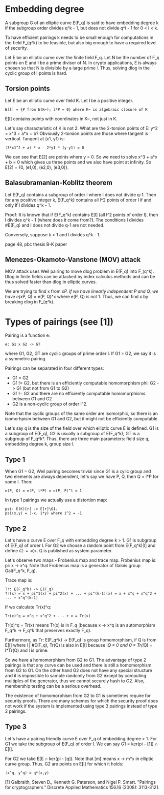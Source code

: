 # Embedding degree

A subgroup G of an elliptic curve E(F_q) is said to have embedding degree k if the subgroup order divides q^k - 1, but does not divide q^i - 1 for 0 < i < k.

To have efficient pairings k needs to be small enough for computations in the field F_(q^k) to be feasible, but also big enough to have a required level of security.

Let E be an elliptic curve over the finite field F_q. Let N be the number of F_q points on E and l be a prime divisor of N. In crypto applications, E is always chosen so that N is divisible by a large prime l. Thus, solving dlog in the cyclic group of l points is hard.

## Torsion points

Let E be an elliptic curve over field K. Let l be a positive integer.

```
E[l] = {P from E(K~); l*P = 0} where K~ is algebraic closure of K
```

E[l] contains points with coordinates in K~, not just in K.

Let's say characteristic of K is not 2. What are the 2-torsion points of E: y^2 = x^3 + a*x + b? Obviously 2-torsion points are those where tangent is vertical. Tangent at (x1, y1) is:

```
(3*x1^2 + a) * x - 2*y1 * (y-y1) = 0
```

We can see that E[2] are points where y = 0. So we need to solve x^3 + a*x + b = 0 which gives us three points and we also have point at infinity. So E[2] = {0, (e1,0), (e2,0), (e3,0)}.





## Balasubramanian-Koblitz theorem

Let E(F_q) contains a subgroup of order l where l does not divide q-1. Then for any positive integer k, E(F_q^k) contains all l^2 points of order l if and only if l divides q^k - 1.

Proof: It is known that if E(F_q^k) contains E[l] (all l^2 points of order l), then l divides q^k - 1 (where does it come from?). The conditions l divides #E(F_q) and l does not divide q-1 are not needed.

Conversely, suppose k > 1 and l divides q^k - 1.


page 48, pbc thesis
B-K paper


## Menezes-Okamoto-Vanstone (MOV) attack

MOV attack uses Weil pairing to move dlog problem in E(F_q) into F_(q^k). Dlog in finite fields can be attacked by index calculus methods and can be thus solved faster than dlog in elliptic curves.

We are trying to find x from x*P. If we have linearly independent P and Q, we have e(x*P, Q) = e(P, Q)^x where e(P, Q) is not 1. Thus, we can find x by breaking dlog in F_(q^k).

# Types of pairings (see [1])

Pairing is a function e:

```
e: G1 x G2 -> GT
```

where G1, G2, GT are cyclic groups of prime order l. If G1 = G2, we say it is a symmetric pairing.

Pairings can be separated in four different types:

 * G1 = G2
 * G1 != G2, but there is an efficiently computable homomorphism phi: G2 -> G1 (but not from G1 to G2)
 * G1 != G2 and there are no efficiently computable homomorphisms between G1 and G2
 * G2 is a non-cyclic group of order l^2.

Note that the cyclic groups of the same order are isomorphic, so there is an isomorhpism between G1 and G2, but it might not be efficiently computable. 

Let's say q is the size of the field over which elliptic curve E is defined. G1 is a subgroup of E(F_q), G2 is usually a subgroup of E(F_q^k), GT is a subgroup of F_q^k\*. Thus, there are three main parameters: field size q, embedding degree k, group size l.

## Type 1

When G1 = G2, Weil pairing becomes trivial since G1 is a cylic group and two elements are always dependent, let's say we have P, Q, then Q = l*P for some l. Then:

```
e(P, Q) = e(P, l*P) = e(P, P)^l = 1
```

In type 1 pairings we actually use a distortion map: 

```
psi: E(K)[r] -> E[r]\G1.
psi(x,y) = (-x, i*y) where i^2 = -1
```

## Type 2

Let's have a curve E over F_q with embedding degree k > 1. G1 is subgroup of E(F_q) of order l. For G2 we choose a random point from E(F_q^k)[l] and define `G2 = <Q>`. Q is published as system parameter.

Let's observe two maps - Frobenius map and trace map. Frobenius map is: pi: x -> x^q. Note that Frobenius map is a generator of Galois group Gal(F_q^k, F_q).

Trace map is:

```
Tr: E(F_q^k) -> E(F_q)
Tr(x) = x + pi^1(x) + pi^2(x) + ... + pi^(k-1)(x) = x + x^q + x^q^2 + ... + x^q^(k-1)
```

If we calculate Tr(x)^q:

```
Tr(x)^q = x^q + x^q^2 + ... + x = Tr(x)
```

Tr(x)^q = Tr(x) means Tr(x) is in F_q (because x -> x^q is an automorphism F_q^k -> F_q^k that preserves exactly F_q).

Furthermore, as Tr: E(F_q^k) -> E(F_q) is group homomorphism, if Q is from E[l] where l | #E(F_q), Tr(Q) is also in E[l] because l*Q = 0 and 0 = Tr(l*Q) = l*Tr(Q) and l is prime.


So we have a homomorphism from G2 to G1. The advantage of type 2 pairings is that any curve can be used and there is still a homomorphism from G2 to G1. On the other hand G2 does not have any special structure and it is impossible to sample randomly from G2 except by computing multiples of the generator, thus we cannot securely hash to G2. Also, membership testing can be a serious overhead.

The existence of homomorphism from G2 to G1 is sometimes require for security proofs. There are many schemes for which the security proof does not work if the system is implemented using type 3 pairings instead of type 2 pairings.

## Type 3

Let's have a pairing friendly curve E over F_q of embedding degree > 1. For G1 we take the subgroup of E(F_q) of order l. We can say G1 = ker(pi - [1]) ∩ E[l].

For G2 we take E[l] ∩ ker(pi - [q]). Note that [m] means x -> m*x in elliptic curve group. Thus, G2 are points on E[l] for which it holds:

```
(x^q, y^q) = q*(x,y)
```







[1] Galbraith, Steven D., Kenneth G. Paterson, and Nigel P. Smart. "Pairings for cryptographers." Discrete Applied Mathematics 156.16 (2008): 3113-3121.

